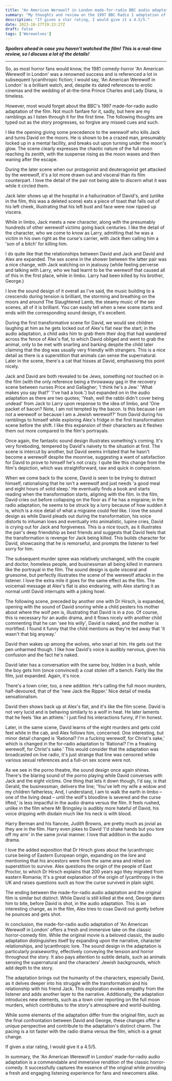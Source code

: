 ```yaml
---
title: "An American Werewolf in London made-for-radio BBC audio adaptation"
summary: "My thoughts and review on the 1997 BBC Radio 1 adaptation of An American Werewolf in London."
description: "If given a star rating, I would give it a 4.5/5."
date: 2023-10-27T19:23:27Z
draft: false
tags: ['Werewolves']
---
```


***Spoilers ahead in case you haven't watched the film! This is a real-time review, so I discuss a lot of the details!***

---

So, as most horror fans would know, the 1981 comedy-horror 'An American Werewolf in London' was a renowned success and is referenced a lot in subsequent lycanthropic fiction; I would say, 'An American Werewolf in London' is a brilliant watch, and, despite its dated references to erotic cinemas and the wedding of at-the-time Prince Charles and Lady Diana, is timeless.

However, most would forget about the BBC's 1997 made-for-radio audio adaptation of the film. Not much fanfare for it, sadly, but here are my ramblings as I listen through it for the first time. The following thoughts are typed out as the story progresses, so forgive any missed cues and such.

I like the opening giving some precedence to the werewolf who kills Jack and turns David on the moors. He is shown to be a crazed man, presumably locked up in a mental facility, and breaks out upon turning under the moon's glow. The scene clearly expresses the chaotic nature of the full moon reaching its zenith, with the suspense rising as the moon waxes and then waning after the escape.

During the later scene when our protagonist and deuteragonist get attacked by the werewolf, it's a lot more drawn out and visceral than its film counterpart. I love the detail of the pair not being able to discern what it was while it circled them.

Jack later shows up at the hospital in a hallucination of David's, and (unlike in the film, this was a deleted scene) eats a piece of toast that falls out of his left cheek, illustrating that his left bust and face were now ripped up viscera.

While in limbo, Jack meets a new character, along with the presumably hundreds of other werewolf victims going back centuries. I like the detail of the character, who we come to know as Larry, admitting that he was a victim in his own right as the curse's carrier, with Jack then calling him a 'son of a bitch' for killing him.

I do quite like that the relationships between David and Jack and David and Alex are expanded. The sex scene in the shower between the latter pair was a nice change, with Jack watching on in jealousy (while feeling perverse and talking with Larry, who we had learnt to be the werewolf that caused all of this in the first place, while in limbo. Larry had been killed by his brother, George.)

I love the sound design of it overall as I've said, the music building to a crescendo during tension is brilliant, the storming and breathing on the moors and around The Slaughtered Lamb, the steamy music of the sex scenes, all of it is brilliant. You can easily tell when a new scene starts and ends with the corresponding sound design, it's excellent.

During the first transformative scene for David, we would see children laughing at him as he gets locked out of Alex's flat near the start; in the audio adaptation, a child asks him to grab them their dog that had wandered across the fence of Alex's flat, to which David obliged and went to grab the animal, only to be met with snarling and barking despite the child later claiming that the dog was usually very friendly with strangers. This is a nice detail as there is a superstition that animals can sense the supernatural. Later in the scene, there's a cat that hisses at David, emphasising this point nicely.

Jack and David are both revealed to be Jews, something not touched on in the film (with the only reference being a throwaway gag in the recovery scene between nurses Price and Gallagher; 'I think he's a Jew.' 'What makes you say that?' 'I've had a look.') but expanded on in the audio adaptation as there are two quotes; 'Yeah, well the rabbi didn't cover being undead' from Jack to Larry upon response to the idea of limbo, and 'One packet of bacon? Note, I am not tempted by the bacon. Is this because I am not a werewolf or because I am a Jewish werewolf?' from David during his ramblings to himself while exploring Alex's fridge in the first transformation scene before the shift. I like this expansion of their characters as it fleshes them out more compared to the film's portrayals.

Once again, the fantastic sound design illustrates something's coming. It's very foreboding, tempered by David's naivety to the situation at first. The scene is intercut by another, but David seems irritated that he hasn't become a werewolf despite the moonrise, suggesting a want of satisfaction for David to prove to himself he's not crazy. I quite like this change from the film's depiction, which was straightforward, raw and quick in comparison.

When we come back to the scene, David is seen to be trying to distract himself, rationalising that he isn't a werewolf and just needs 'a good meal and eight hours of solid sleep.' He eventually finds a book and starts reading when the transformation starts, aligning with the film. In the film, David cries out before collapsing on the floor as if he has a migraine; in the radio adaptation, he seems to be struck by a lorry because of how sudden it is, which is a nice detail of what a migraine could feel like. I love the sound design as while David pleads out during the transformation, his voice distorts to inhuman lows and eventually into animalistic, lupine cries, David is crying out for Jack and forgiveness. This is a nice touch, as it illustrates the pair's deep friendship as best friends and suggests that David feels that the transformation is revenge for Jack being killed. This builds character for David, showcasing that he is remorseful, and prompts the listener to feel sorry for him.

The subsequent murder spree was relatively unchanged, with the couple and doctor, homeless people, and businessman all being killed in manners like the portrayal in the film. The sound design is quite visceral and gruesome, but perfectly illustrates the scene of the werewolf attacks in the listener. I love the extra mile it goes for the same effect as the film. The voicemail message at Alex's flat is also endearing, with Alex starting it as normal until David interrupts with a joking howl.

The following scene, preceded by another one with Dr Hirsch, is expanded, opening with the sound of David snoring while a child pesters his mother about where the wolf pen is, illustrating that David is in a zoo. Of course, this is necessary for an audio drama, and it flows nicely with another child commenting that he can 'see his willy', David is naked, and the mother is mortified. I found it funny that the child mentions as they're led away that 'it wasn't that big anyway.'

David then wakes up among the wolves, who snarl at him. He gets out the pen unharmed though. I like how David's voice is audibly nervous, given his confusion and the fact he's naked.

David later has a conversation with the same boy, hidden in a bush, while the boy gets him (once convinced) a coat stolen off a bench. Fairly like the film, just expanded. Again, it's nice.

There's a town crier, too, a new addition. He's calling the full moon murders, half-devoured, that of the 'new Jack the Ripper.' Nice detail of media sensationalism.

David then shows back up at Alex's flat, and it's like the film scene. David is not very lucid and is behaving similarly to a wolf in heat. He later laments that he feels 'like an athlete.' I just find his interactions funny, if I'm honest.

Later, in the same scene, David learns of the eight murders and gets cold feet while in the cab, and Alex follows him, concerned. One interesting, but minor detail changed is 'Rational? I'm a fucking werewolf, for Christ's sake,' which is changed in the for-radio adaptation to 'Rational? I'm a freaking werewolf, for Christ's sake.' This would consider that the adaptation was broadcasted on live radio, it's just strange that line was censored while various sexual references and a full-on sex scene were not.

As we see in the porno theatre, the sound design once again shines. There's the blaring sound of the porno playing while David converses with Jack and the eight victims. One thing that lets it down though, I'd say, is that Gerald, the businessman, delivers the line; 'You've left my wife a widow and my children fatherless; And, I understand, I am to walk the earth in limbo – one of the living dead – until the wolf's bloodline is severed and the curse lifted,' is less impactful in the audio drama versus the film. It feels rushed, unlike in the film where Mr Bringsley is audibly more hateful of David, his voice dripping with disdain much like his neck is with blood.

Harry Berman and his fiancée, Judith Browns, are pretty much as jovial as they are in the film. Harry even jokes to David 'I'd shake hands but you tore off my arm' in the same jovial manner. I love that addition in the audio drama.

I love the added exposition that Dr Hirsch gives about the lycanthropic curse being of Eastern European origin, expanding on the lore and mentioning that his ancestors were from the same area and relied on superstition to survive. Alex questions the origin of the people of East Proctor, to which Dr Hirsch explains that 200 years ago they migrated from eastern Romania; It's a great explanation of the origin of lycanthropy in the UK and raises questions such as how the curse survived in plain sight.

The ending between the made-for-radio audio adaptation and the original film is similar but distinct. While David is still killed at the end, George dares him to bite, before David is shot, in the audio adaptation. This is an interesting change, as in the film, Alex tries to coax David out gently before he pounces and gets shot.

In conclusion, the made-for-radio audio adaptation of 'An American Werewolf in London' offers a fresh and immersive take on the classic horror-comedy film. While the original movie is a beloved classic, the audio adaptation distinguishes itself by expanding upon the narrative, character relationships, and lycanthropic lore. The sound design in the adaptation is particularly praiseworthy, effectively conveying the tension and horror throughout the story. It also pays attention to subtle details, such as animals sensing the supernatural and the characters' Jewish backgrounds, which add depth to the story.

The adaptation brings out the humanity of the characters, especially David, as it delves deeper into his struggle with the transformation and his relationship with his friend Jack. This exploration evokes empathy from the listener and adds another layer to the narrative. Additionally, the adaptation introduces new elements, such as a town crier reporting on the full moon murders, which contributes to the story's atmosphere and world-building.

While some elements of the adaptation differ from the original film, such as the final confrontation between David and George, these changes offer a unique perspective and contribute to the adaptation's distinct charm. The pacing is a lot faster with the radio drama versus the film, which is a great change.

If given a star rating, I would give it a 4.5/5.

In summary, the 'An American Werewolf in London' made-for-radio audio adaptation is a commendable and immersive rendition of the classic horror-comedy. It successfully captures the essence of the original while providing a fresh and engaging listening experience for fans and newcomers alike.
